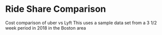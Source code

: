 # Ride Share Comparison
Cost comparison of uber vs Lyft
This uses a sample data set from a 3 1/2 week period in 2018 in the Boston area
